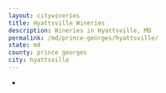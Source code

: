 ```yaml
---
layout: citywineries
title: Hyattsville Wineries
description: Wineries in Hyattsville, MD
permalink: /md/prince-georges/hyattsville/
state: md
county: prince georges
city: hyattsville
---
```

-
